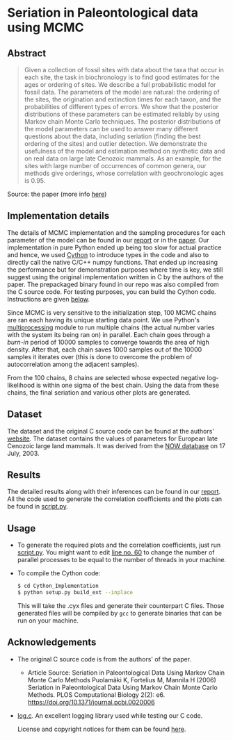 # Seriation in Paleontological data using MCMC

## Abstract

> Given a collection of fossil sites with data about the taxa that occur in each site, the task in biochronology is to find good estimates for the ages or ordering of sites. We describe a full probabilistic model for fossil data. The parameters of the model are natural: the ordering of the sites, the origination and extinction times for each taxon, and the probabilities of different types of errors. We show that the posterior distributions of these parameters can be estimated reliably by using Markov chain Monte Carlo techniques. The posterior distributions of the model parameters can be used to answer many different questions about the data, including seriation (finding the best ordering of the sites) and outlier detection. We demonstrate the usefulness of the model and estimation method on synthetic data and on real data on large late Cenozoic mammals. As an example, for the sites with large number of occurrences of common genera, our methods give orderings, whose correlation with geochronologic ages is 0.95.

Source: the paper (more info [here](#acknowledgements))

## Implementation details

The details of MCMC implementation and the sampling procedures for each parameter of the model can be found in our [report](https://github.com/PrayagS/Seriation_in_Paleontological_Data_using_MCMC/blob/master/Docs/Report.pdf) or in the [paper](https://doi.org/10.1371/journal.pcbi.0020006). Our implementation in pure Python ended up being too slow for actual practice and hence, we used [Cython](https://cython.org/) to introduce types in the code and also to directly call the native C/C++ numpy functions. That ended up increasing the performance but for demonstration purposes where time is key, we still suggest using the original implementation written in C by the authors of the paper. The prepackaged binary found in our repo was also compiled from the C source code. For testing purposes, you can build the Cython code. Instructions are given [below](#usage).

Since MCMC is very sensitive to the initialization step, 100 MCMC chains are ran each having its unique starting data point. We use Python's [multiprocessing](https://docs.python.org/3/library/multiprocessing.html) module to run multiple chains (the actual number varies with the system its being ran on) in parallel. Each chain goes through a *burn-in* period of 10000 samples to converge towards the area of high density. After that, each chain saves 1000 samples out of the 10000 samples it iterates over (this is done to overcome the problem of autocorrelation among the adjacent samples).

From the 100 chains, 8 chains are selected whose expected negative log-likelihood is within one sigma of the best chain. Using the data from these chains, the final seriation and various other plots are generated.

## Dataset

The dataset and the original C source code can be found at the authors' [website](http://www.cis.hut.fi/projects/patdis/paleo/). The dataset contains the values of parameters for European late Cenozoic large land mammals. It was derived from the [NOW database](http://www.helsinki.fi/science/now) on 17 July, 2003.

## Results

The detailed results along with their inferences can be found in our [report](https://github.com/PrayagS/Seriation_in_Paleontological_Data_using_MCMC/blob/master/Docs/Report.pdf). All the code used to generate the correlation coefficients and the plots can be found in [script.py](https://github.com/PrayagS/Seriation_in_Paleontological_Data_using_MCMC/blob/master/script.py).

## Usage

- To generate the required plots and the correlation coefficients, just run [script.py](https://github.com/PrayagS/Seriation_in_Paleontological_Data_using_MCMC/blob/master/script.py). You might want to edit [line no. 60](https://github.com/PrayagS/Seriation_in_Paleontological_Data_using_MCMC/blob/master/script.py#L60) to change the number of parallel processes to be equal to the number of threads in your machine.

- To compile the Cython code:
  ```sh
  $ cd Cython_Implementation
  $ python setup.py build_ext --inplace
  ```
  This will take the .cyx files and generate their counterpart C files. Those generated files will be compiled by `gcc` to generate binaries that can be run on your machine.

## Acknowledgements

- The original C source code is from the authors' of the paper.
    - Article Source: Seriation in Paleontological Data Using Markov Chain Monte Carlo Methods
Puolamäki K, Fortelius M, Mannila H (2006) Seriation in Paleontological Data Using Markov Chain Monte Carlo Methods. PLOS Computational Biology 2(2): e6. https://doi.org/10.1371/journal.pcbi.0020006 
- [log.c](https://github.com/rxi/log.c). An excellent logging library used while testing our C code.

  License and copyright notices for them can be found [here](https://github.com/PrayagS/Seriation_in_Paleontological_Data_using_MCMC/blob/master/ACKNOWLEDGMENTS.md).
